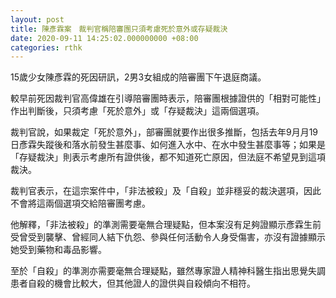 ```yaml
---
layout: post
title: 陳彥霖案　裁判官稱陪審團只須考慮死於意外或存疑裁決
date: 2020-09-11 14:25:02.000000000 +08:00
categories: rthk
---
```


15歲少女陳彥霖的死因研訊，2男3女組成的陪審團下午退庭商議。

較早前死因裁判官高偉雄在引導陪審團時表示，陪審團根據證供的「相對可能性」作出判斷後，只須考慮「死於意外」或「存疑裁決」這兩個選項。

裁判官說，如果裁定「死於意外」，部審團就要作出很多推斷，包括去年9月月19日彥霖失蹤後和落水前發生甚麼事、如何進入水中、在水中發生甚麼事等；如果是「存疑裁決」則表示考慮所有證供後，都不知道死亡原因，但法庭不希望見到這項裁決。

裁判官表示，在這宗案件中，「非法被殺」及「自殺」並非穩妥的裁決選項，因此不會將這兩個選項交給陪審團考慮。

他解釋，「非法被殺」的準測需要毫無合理疑點，但本案沒有足夠證顯示彥霖生前受曾受到襲擊、曾經同人結下仇怨、參與任何活動令人身受傷害，亦沒有證據顯示她受到藥物和毒品影響。

至於「自殺」的準測亦需要毫無合理疑點，雖然專家證人精神科醫生指出思覺失調患者自殺的機會比較大，但其他證人的證供與自殺傾向不相符。

